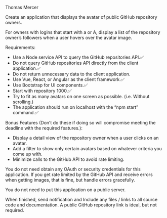 Thomas Mercer

Create an application that displays the avatar of public GitHub repository owners.

For owners with logins that start with a or A, display a list of the repository owner’s followers when a user hovers over the avatar image.

Requirements:
* Use a Node service API to query the GitHub repositories API.✅
* Do not query GitHub repositories API directly from the client application.✅
* Do not return unnecessary data to the client application.
* Use Vue, React, or Angular as the client framework.✅
* Use Bootstrap for UI components.✅
* Start with repository 1000.✅
* Try to fit as many avatars on one screen as possible. (i.e. Without scrolling.)
* The application should run on localhost with the “npm start” command.✅

Bonus Features (Don’t do these if doing so will compromise meeting the deadline with the required features.):
* Display a detail view of the repository owner when a user clicks on an avatar.
* Add a filter to show only certain avatars based on whatever criteria you come up with.
* Minimize calls to the GitHub API to avoid rate limiting.

You do not need obtain any OAuth or security credentials for this application. If you get rate limited by the GitHub API and receive errors when getting images, that is fine, but handle errors gracefully.

You do not need to put this application on a public server.

When finished, send notification and Include any files / links to all source code and documentation. A public GitHub repository link is ideal, but not required.